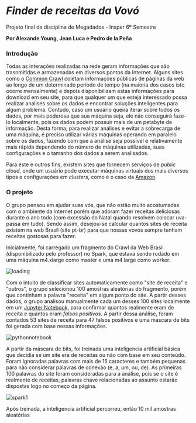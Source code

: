 # <i>Finder de receitas da Vovó</i>
Projeto final da disciplina de Megadados - Insper 6º Semestre

<strong> Por Alexande Young, Jean Luca e Pedro de la Peña </strong>

### Introdução

   Todas as interações realizadas na rede geram informações que são trasnmitidas e armazenadas em diversos pontos da Internet. Alguns sites como o [Common Crawl](http://commoncrawl.org/) coletam informações públicas de páginas da web ao longo de um determinado período de tempo (na maioria dos casos isto ocorre mensalmente) e depois disponibilizam estas informações para download em seu site, para que qualquer um que esteja interessado possa realizar análises sobre os dados e encontrar soluções inteligentes para algum problema. Contudo, caso um usuário queira iterar sobre todos os dados, por mais poderosa que sua máquina seja, ele não conseguirá faze-lo localmente, pois os dados podem possuir mais de um petabyte de informação. Desta forma, para realizar análises e evitar a sobrecarga de uma máquina, é preciso utilizar várias máquinas operando em paralelo sobre os dados, fazendo com que a análise seja possível e relativamente mais rápida dependendo do número de máquinas utilizadas, suas configurações e o tamanho dos dados a serem analisados.

Para este e outros fins, existem sites que fornecem serviços de <i>public cloud</i>, onde um usuário pode executar máquinas virtuais dos mais diversos tipos e configurações em <i>clusters</i>, como é o caso da [Amazon](https://aws.amazon.com/).

### O projeto

O grupo pensou em ajudar suas vós, que não estão muito acostumadas com o ambiente da internet porém que adoram fazer receitas deliciosas durante o ano todo (com excessão do Natal quando resolvem colocar uva-passa em tudo). Sendo assim, desejou-se calcular quantos sites de receita existem na web Brasil (site pt-br) para que nossas vovós sempre tenham receitas gostosas para fazer. 

Inicialmente, foi carregado um fragmento do Crawl da Web Brasil (disponibilizado pelo professor) no Spark, que estava sendo rodado em uma máquina m4.xlarge como master e uma m4.large como worker.

![loading](loading)

Com o intuito de classificar sites automaticamente como "site de receita" e "outros", o grupo selecionou 100 amostras aleatórias do fragmento, porém que continham a palavra "receita" em algum ponto do site. A partir desses dados, o grupo analisou manualmente cada um desses 100 sites localmente em um [Jupyter Notebook](/manualfilter.ipynb), para confirmar quantos realmente eram de receita e quantos eram <i>falsos positivos</i>. A partir dessa análise, foram contados 53 sites de receita para 47 falsos positivos e uma máscara de bits foi gerada com base nessas informações.

![pythonnotebook](aa)

A partir da máscara de bits, foi treinada uma inteligencia artificial básica que decidia se um site era de receitas ou não com base em seu conteúdo. Foram ignoradas palavras com mais de 15 caracteres e também pequenas para não considerar palavras de conexão (e, a, um, ou, de). As primeiras 100 palavras do site foram consideradas para a análise, pois se o site é realmente de receitas, palavras chave relacionadas ao assunto estarão dispostas logo no começo da página. 

![spark1](aa)

Após treinada, a inteligencia artificial percorreu, então 10 mil amostras aleatórias 





